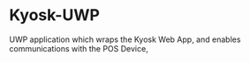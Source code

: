 # Kyosk-UWP
UWP application which wraps the Kyosk Web App, and enables communications with the POS Device,
